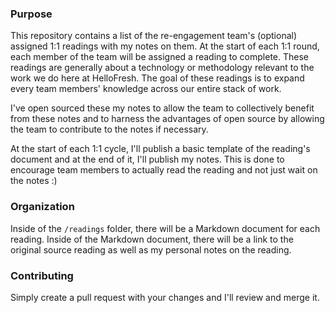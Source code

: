 ### Purpose

This repository contains a list of the re-engagement team's (optional) assigned 1:1 readings with my notes on them. At the 
start of each 1:1 round, each member of the team will be assigned a reading to complete. These readings are generally about 
a technology or methodology relevant to the work we do here at HelloFresh. The goal of these readings is to expand every team
members' knowledge across our entire stack of work. 

I've open sourced these my notes to allow the team to collectively benefit from these notes and to harness the advantages of open source by
allowing the team to contribute to the notes if necessary. 

At the start of each 1:1 cycle, I'll publish a basic template of the reading's document and at the end of it, I'll
publish my notes. This is done to encourage team members to actually read the reading and not just wait on the notes :) 

### Organization

Inside of the `/readings` folder, there will be a Markdown document for each reading. Inside of the Markdown document,
there will be a link to the original source reading as well as my personal notes on the reading. 

### Contributing

Simply create a pull request with your changes and I'll review and merge it.
